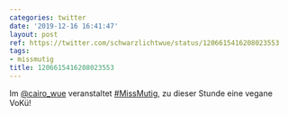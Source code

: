 ```yaml
---
categories: twitter
date: '2019-12-16 16:41:47'
layout: post
ref: https://twitter.com/schwarzlichtwue/status/1206615416208023553
tags:
- missmutig
title: 1206615416208023553
---
```

Im [@cairo_wue](https://twitter.com/cairo_wue) veranstaltet [#MissMutig](/t/missmutig), zu dieser Stunde eine vegane VoKü!